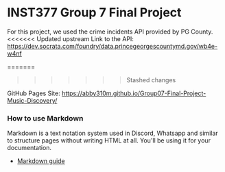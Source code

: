 # INST377 Group 7 Final Project
For this project, we used the crime incidents API provided by PG County.
<<<<<<< Updated upstream
Link to the API: https://dev.socrata.com/foundry/data.princegeorgescountymd.gov/wb4e-w4nf

=======
>>>>>>> Stashed changes

GitHub Pages Site: https://abby310m.github.io/Group07-Final-Project-Music-Discovery/

### How to use Markdown
Markdown is a text notation system used in Discord, Whatsapp and similar to structure pages without writing HTML at all. You'll be using it for your documentation.
* [Markdown guide](https://www.markdownguide.org/cheat-sheet/)



